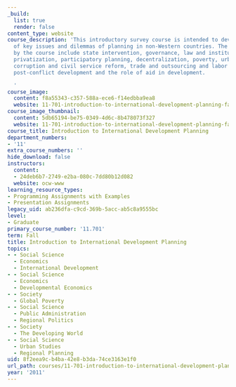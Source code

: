 ```yaml
---
_build:
  list: true
  render: false
content_type: website
course_description: 'This introductory survey course is intended to develop an understanding
  of key issues and dilemmas of planning in non-Western countries. The issues covered
  by the course include state intervention, governance, law and institutions in development,
  privatization, participatory planning, decentralization, poverty, urban-rural linkages,
  corruption and civil service reform, trade and outsourcing and labor standards,
  post-conflict development and the role of aid in development.

  '
course_image:
  content: f8a55343-c357-588a-ece6-f14edbba9ea8
  website: 11-701-introduction-to-international-development-planning-fall-2011
course_image_thumbnail:
  content: 5db65194-be75-0349-4d6c-8b478073f327
  website: 11-701-introduction-to-international-development-planning-fall-2011
course_title: Introduction to International Development Planning
department_numbers:
- '11'
extra_course_numbers: ''
hide_download: false
instructors:
  content:
  - 24deb6b7-2749-e2ba-080c-7dd80b12d082
  website: ocw-www
learning_resource_types:
- Programming Assignments with Examples
- Presentation Assignments
legacy_uid: ab236dfa-c9cd-369b-5acc-ab5c8a9555bc
level:
- Graduate
primary_course_number: '11.701'
term: Fall
title: Introduction to International Development Planning
topics:
- - Social Science
  - Economics
  - International Development
- - Social Science
  - Economics
  - Developmental Economics
- - Society
  - Global Poverty
- - Social Science
  - Public Administration
  - Regional Politics
- - Society
  - The Developing World
- - Social Science
  - Urban Studies
  - Regional Planning
uid: 8f2eea9c-b4ba-42e8-b3da-74ce3163e1f0
url_path: courses/11-701-introduction-to-international-development-planning-fall-2011
year: '2011'
---
```

